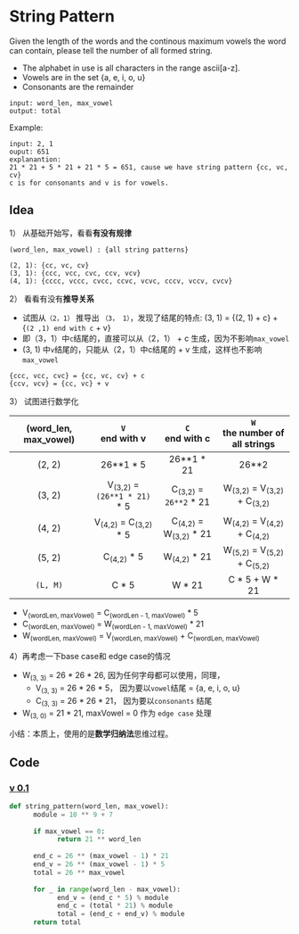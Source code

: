 # String Pattern 


Given the length of the words and the continous maximum vowels the word can contain, please tell the number of all formed string. 

- The alphabet in use is all characters in the range ascii[a-z].
- Vowels are in the set {a, e, i, o, u}
- Consonants are the remainder

```
input: word_len, max_vowel
output: total
```


Example:

```
input: 2, 1
ouput: 651
explanantion: 
21 * 21 + 5 * 21 + 21 * 5 = 651, cause we have string pattern {cc, vc, cv} 
c is for consonants and v is for vowels.
```

## Idea

1） 从基础开始写，看看**有没有规律**

```
(word_len, max_vowel) : {all string patterns}

(2, 1): {cc, vc, cv}
(3, 1): {ccc, vcc, cvc, ccv, vcv}
(4, 1): {cccc, vccc, cvcc, ccvc, vcvc, cccv, vccv, cvcv}
```

2） 看看有没有**推导关系**

- 试图从`（2，1）` 推导出 `（3， 1）`，发现了结尾的特点: (3, 1) = {(2, 1) + c} + {`(2 ,1) end with c` + v} 
- 即（3，1）中`c`结尾的，直接可以从（2，1） + c 生成，因为不影响`max_vowel`
- (3, 1) 中`v`结尾的，只能从（2，1）中c结尾的 + v 生成，这样也不影响`max_vowel`

```
{ccc, vcc, cvc} = {cc, vc, cv} + c
{ccv, vcv} = {cc, vc} + v
```

3） 试图进行数学化

|(word_len, max_vowel)|`V`<br>end with v|`C`<br>end with c|`W`<br>the number of all strings|
|:--:|:--:|:--:|:--:|
|(2, 2)|26**1 * 5 | 26**1 * 21| 26**2| 
|(3, 2)| V<sub>(3,2)</sub> = `(26**1 * 21)` * 5 | C<sub>(3,2)</sub> = `26**2` * 21 | W<sub>(3,2)</sub> = V<sub>(3,2)</sub> +   C<sub>(3,2)</sub>|
|(4, 2)|V<sub>(4,2)</sub> = C<sub>(3,2)</sub> * 5|C<sub>(4,2)</sub> = W<sub>(3,2)</sub> * 21|W<sub>(4,2)</sub> = V<sub>(4,2)</sub> +   C<sub>(4,2)</sub>|
|(5, 2)|C<sub>(4,2)</sub> * 5|W<sub>(4,2)</sub> * 21|W<sub>(5,2)</sub> = V<sub>(5,2)</sub> +   C<sub>(5,2)</sub>|
|`(L, M)`| C * 5| W * 21 | C * 5 + W * 21 |


- V<sub>(wordLen, maxVowel)</sub> = C<sub>(wordLen - 1, maxVowel)</sub> * 5
- C<sub>(wordLen, maxVowel)</sub> = W<sub>(wordLen - 1, maxVowel)</sub> * 21
- W<sub>(wordLen, maxVowel)</sub> = V<sub>(wordLen, maxVowel)</sub> +   C<sub>(wordLen, maxVowel)</sub>

4）再考虑一下base case和 edge case的情况

- W<sub>(3, 3)</sub> = 26 * 26 * 26, 因为任何字母都可以使用，同理，
	- V<sub>(3, 3)</sub> = 26 * 26 * 5， 因为要以`vowel`结尾 = {a, e, i, o, u}
	- C<sub>(3, 3)</sub> = 26 * 26 * 21， 因为要以`consonants` 结尾
- W<sub>(3, 0)</sub> = 21 * 21, maxVowel = 0 作为 `edge case` 处理 

小结：本质上，使用的是**数学归纳法**思维过程。

## Code 

### [v 0.1](https://repl.it/@WillWang42/string-pattern)

``` python
def string_pattern(word_len, max_vowel):
	  module = 10 ** 9 + 7 
	  
	  if max_vowel == 0:
		    return 21 ** word_len
	  
	  end_c = 26 ** (max_vowel - 1) * 21
	  end_v = 26 ** (max_vowel - 1) * 5
	  total = 26 ** max_vowel
	  
	  for _ in range(word_len - max_vowel):
		    end_v = (end_c * 5) % module  
		    end_c = (total * 21) % module
		    total = (end_c + end_v) % module
	  return total
```